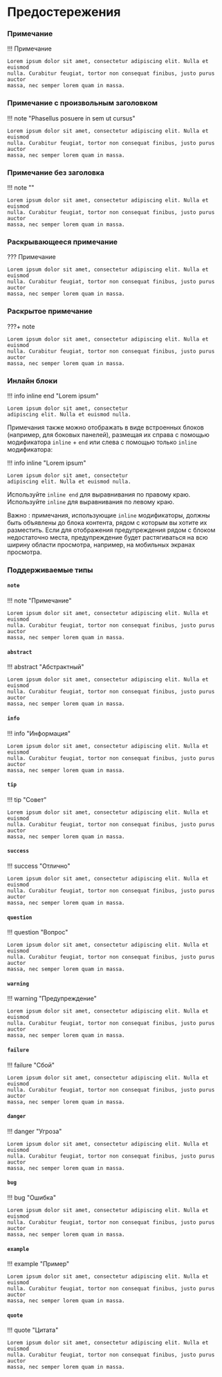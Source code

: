 # Предостережения

### Примечание

!!! Примечание

    Lorem ipsum dolor sit amet, consectetur adipiscing elit. Nulla et euismod
    nulla. Curabitur feugiat, tortor non consequat finibus, justo purus auctor
    massa, nec semper lorem quam in massa.

### Примечание с произвольным заголовком

!!! note "Phasellus posuere in sem ut cursus"

    Lorem ipsum dolor sit amet, consectetur adipiscing elit. Nulla et euismod
    nulla. Curabitur feugiat, tortor non consequat finibus, justo purus auctor
    massa, nec semper lorem quam in massa.

### Примечание без заголовка

!!! note ""

    Lorem ipsum dolor sit amet, consectetur adipiscing elit. Nulla et euismod
    nulla. Curabitur feugiat, tortor non consequat finibus, justo purus auctor
    massa, nec semper lorem quam in massa.

### Раскрывающееся примечание

??? Примечание

    Lorem ipsum dolor sit amet, consectetur adipiscing elit. Nulla et euismod
    nulla. Curabitur feugiat, tortor non consequat finibus, justo purus auctor
    massa, nec semper lorem quam in massa.

### Раскрытое примечание

???+ note

    Lorem ipsum dolor sit amet, consectetur adipiscing elit. Nulla et euismod
    nulla. Curabitur feugiat, tortor non consequat finibus, justo purus auctor
    massa, nec semper lorem quam in massa.

### Инлайн блоки

!!! info inline end "Lorem ipsum"

    Lorem ipsum dolor sit amet, consectetur
    adipiscing elit. Nulla et euismod nulla.

Примечания также можно отображать в виде встроенных блоков (например, для боковых панелей), размещая их справа с помощью модификатора `inline` + `end` или слева с помощью только `inline` модификатора:

!!! info inline "Lorem ipsum"

    Lorem ipsum dolor sit amet, consectetur
    adipiscing elit. Nulla et euismod nulla.

Используйте `inline end` для выравнивания по правому краю.
Используйте `inline` для выравнивания по левому краю.

Важно : примечания, использующие `inline` модификаторы, должны быть объявлены до блока контента, рядом с которым вы хотите их разместить. Если для отображения предупреждения рядом с блоком недостаточно места, предупреждение будет растягиваться на всю ширину области просмотра, например, на мобильных экранах просмотра.

### Поддерживаемые типы

#### `note`

!!! note "Примечание"

    Lorem ipsum dolor sit amet, consectetur adipiscing elit. Nulla et euismod
    nulla. Curabitur feugiat, tortor non consequat finibus, justo purus auctor
    massa, nec semper lorem quam in massa.

#### `abstract`

!!! abstract "Абстрактный"

    Lorem ipsum dolor sit amet, consectetur adipiscing elit. Nulla et euismod
    nulla. Curabitur feugiat, tortor non consequat finibus, justo purus auctor
    massa, nec semper lorem quam in massa.

#### `info`

!!! info "Информация"

    Lorem ipsum dolor sit amet, consectetur adipiscing elit. Nulla et euismod
    nulla. Curabitur feugiat, tortor non consequat finibus, justo purus auctor
    massa, nec semper lorem quam in massa.

#### `tip`

!!! tip "Совет"

    Lorem ipsum dolor sit amet, consectetur adipiscing elit. Nulla et euismod
    nulla. Curabitur feugiat, tortor non consequat finibus, justo purus auctor
    massa, nec semper lorem quam in massa.

#### `success`

!!! success "Отлично"

    Lorem ipsum dolor sit amet, consectetur adipiscing elit. Nulla et euismod
    nulla. Curabitur feugiat, tortor non consequat finibus, justo purus auctor
    massa, nec semper lorem quam in massa.

#### `question`

!!! question "Вопрос"

    Lorem ipsum dolor sit amet, consectetur adipiscing elit. Nulla et euismod
    nulla. Curabitur feugiat, tortor non consequat finibus, justo purus auctor
    massa, nec semper lorem quam in massa.

#### `warning`

!!! warning "Предупреждение"

    Lorem ipsum dolor sit amet, consectetur adipiscing elit. Nulla et euismod
    nulla. Curabitur feugiat, tortor non consequat finibus, justo purus auctor
    massa, nec semper lorem quam in massa.

#### `failure`

!!! failure "Сбой"

    Lorem ipsum dolor sit amet, consectetur adipiscing elit. Nulla et euismod
    nulla. Curabitur feugiat, tortor non consequat finibus, justo purus auctor
    massa, nec semper lorem quam in massa.

#### `danger`

!!! danger "Угроза"

    Lorem ipsum dolor sit amet, consectetur adipiscing elit. Nulla et euismod
    nulla. Curabitur feugiat, tortor non consequat finibus, justo purus auctor
    massa, nec semper lorem quam in massa.

#### `bug`

!!! bug "Ошибка"

    Lorem ipsum dolor sit amet, consectetur adipiscing elit. Nulla et euismod
    nulla. Curabitur feugiat, tortor non consequat finibus, justo purus auctor
    massa, nec semper lorem quam in massa.

#### `example`

!!! example "Пример"

    Lorem ipsum dolor sit amet, consectetur adipiscing elit. Nulla et euismod
    nulla. Curabitur feugiat, tortor non consequat finibus, justo purus auctor
    massa, nec semper lorem quam in massa.

#### `quote`

!!! quote "Цитата"

    Lorem ipsum dolor sit amet, consectetur adipiscing elit. Nulla et euismod
    nulla. Curabitur feugiat, tortor non consequat finibus, justo purus auctor
    massa, nec semper lorem quam in massa.
